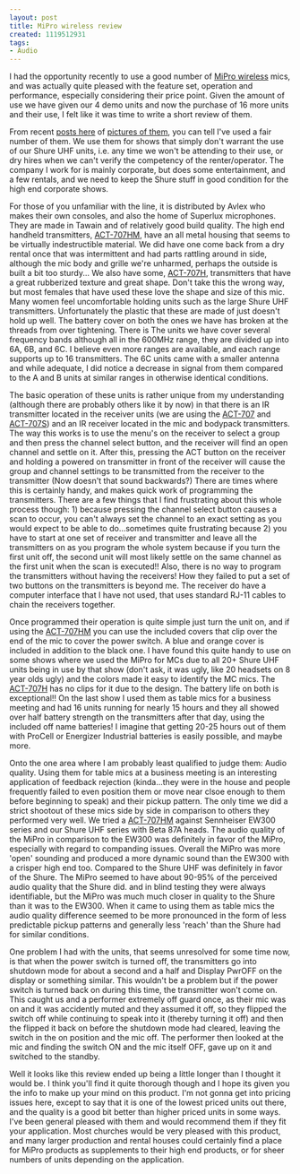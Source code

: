 ```yaml
--- 
layout: post
title: MiPro wireless review
created: 1119512931
tags: 
- Audio
---
```

I had the opportunity recently to use a good number of [MiPro wireless](http://www.mipro.com.tw/) mics, and was actually quite pleased with the feature set, operation and performance, especially considering their price point. Given the amount of use we have given our 4 demo units and now the purchase of 16 more units and their use, I felt like it was time to write a short review of them.

From recent [posts here](/blog/mipro-mics/) of [pictures of them](/blog/mipro-wireless-gear/), you can tell I've used a fair number of them. We use them for shows that simply don't warrant the use of our Shure UHF units, i.e. any time we won't be attending to their use, or dry hires when we can't verify the competency of the renter/operator. The company I work for is mainly corporate, but does some entertainment, and a few rentals, and we need to keep the Shure stuff in good condition for the high end corporate shows. 

For those of you unfamiliar with the line, it is distributed by Avlex who makes their own consoles, and also the home of Superlux microphones. They are made in Tawain and of relatively good build quality. The high end handheld transmitters, <a href="http://www.mipro.com.tw/products/e/act707hm.asp">ACT-707HM</a>, have an all metal housing that seems to be virtually indestructible material. We did have one come back from a dry rental once that was intermittent and had parts rattling around in side, although the mic body and grille we're unharmed, perhaps the outside is built a bit too sturdy... We also have some, <a href="http://www.mipro.com.tw/products/e/act707h.asp">ACT-707H</a>, transmitters that have a great rubberized texture and great shape. Don't take this the wrong way, but most females that have used these love the shape and size of this mic. Many women feel uncomfortable holding units such as the large Shure UHF transmitters. Unfortunately the plastic that these are made of just doesn't hold up well. The battery cover on both the ones we have has broken at the threads from over tightening. There is The units we have cover several frequency bands although all in the 600MHz range, they are divided up into 6A, 6B, and 6C. I believe even more ranges are available, and each range supports up to 16 transmitters. The 6C units came with a smaller antenna and while adequate, I did notice a decrease in signal from them compared to the A and B units at similar ranges in otherwise identical conditions. 

The basic operation of these units is rather unique from my understanding (although there are probably others like it by now) in that there is an IR transmitter located in the receiver units (we are using the <a href="http://www.mipro.com.tw/products/e/act707-1.asp">ACT-707</a> and <a href="http://www.mipro.com.tw/products/e/act707s.asp">ACT-707S</a>) and an IR receiver located in the mic and bodypack transmitters. The way this works is to use the menu's on the receiver to select a group and then press the channel select button, and the receiver will find an open channel and settle on it. After this, pressing the ACT button on the receiver and holding a powered on transmitter in front  of the receiver will cause the group and channel settings to be transmitted from the receiver to the transmitter (Now doesn't that sound backwards?) There are times where this is certainly handy, and makes quick work of programming the transmitters. There are a few things that I find frustrating about this whole process though: 1) because pressing the channel select button causes a scan to occur, you can't always set the channel to an exact setting as you would expect to be able to do...sometimes quite frustrating because 2) you have to start at one set of receiver and transmitter and leave all the transmitters on as you program the whole system because if you turn the first unit off, the second unit will most likely settle on the same channel as the first unit when the scan is executed!! Also, there is no way to program the transmitters without having the receivers! How they failed to put a set of two buttons on the transmitters is beyond me. The receiver do have a computer interface that I have not used, that uses standard RJ-11 cables to chain the receivers together.

Once programmed their operation is quite simple just turn the unit on, and if using the <a href="http://www.mipro.com.tw/products/e/act707hm.asp">ACT-707HM</a> you can use the included covers that clip over the end of the mic to cover the power switch. A blue and orange cover is included in addition to the black one. I have found this quite handy to use on some shows where we used the MiPro for MCs due to all 20+ Shure UHF units being in use by that show (don't ask, it was ugly, like 20 headsets on 8 year olds ugly) and the colors made it easy to identify the MC mics. The <a href="http://www.mipro.com.tw/products/e/act707h.asp">ACT-707H</a> has no clips for it due to the design. The battery life on both is exceptional!! On the last show I used them as table mics for a business meeting and had 16 units running for nearly 15 hours and they all showed over half battery strength on the transmitters after that day, using the included off name batteries! I imagine that getting 20-25 hours out of them with ProCell or Energizer Industrial batteries is easily possible, and maybe more. 

Onto the one area where I am probably least qualified to judge them: Audio quality. Using them for table mics at a business meeting is an interesting application of feedback rejection (kinda...they were in the house and people frequently failed to even position them or move near clsoe enough to them before beginning to speak) and their pickup pattern. The only time we did a strict shootout of these mics side by side in comparison to others they performed very well. We tried a <a href="http://www.mipro.com.tw/products/e/act707hm.asp">ACT-707HM</a> against Sennheiser EW300 series and our Shure UHF series with Beta 87A heads. The audio quality of the MiPro in comparison to the EW300 was definitely in favor of the MiPro, especially with regard to companding issues. Overall the MiPro was more 'open' sounding and produced a more dynamic sound than the EW300 with a crisper high end too. Compared to the Shure UHF was definitely in favor of the Shure. The MiPro seemed to have about 90-95% of the perceived audio quality that the Shure did. and in blind testing they were always identifiable, but the MiPro was much much closer in quality to the Shure than it was to the EW300. When it came to using them as table mics the audio quality difference seemed to be more pronounced in the form of less predictable pickup patterns and generally less 'reach' than the Shure had for similar conditions. 

One problem I had with the units, that seems unresolved for some time now, is that when the power switch is turned off, the transmitters go into shutdown mode for about a second and a half and Display PwrOFF on the display or something similar. This wouldn't be a problem but if the power switch is turned back on during this time, the transmitter won't come on. This caught us and a performer extremely off guard once, as their mic was on and it was accidently muted and they assumed it off, so they flipped the switch off while continuing to speak into it (thereby turning it off) and then the flipped it back on before the shutdown mode had cleared, leaving the switch in the on position and the mic off. The performer then looked at the mic and finding the switch ON and the mic itself OFF, gave up on it and switched to the standby.

Well it looks like this review ended up being a little longer than I thought it would be. I think you'll find it quite thorough though and I hope its given you the info to make up your mind on this product. I'm not gonna get into pricing issues here, except to say that it is one of the lowest priced units out there, and the quality is a good bit better than higher priced units in some ways. I've been general pleased with them and would recommend them if they fit your application. Most churches would be very pleased with this product, and many larger production and rental houses could certainly find a place for MiPro products as supplements to their high end products, or for sheer numbers of units depending on the application. 
